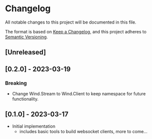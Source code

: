 # Changelog

All notable changes to this project will be documented in this file.

The format is based on [Keep a Changelog](https://keepachangelog.com/en/1.0.0/), and this project adheres to
[Semantic Versioning](https://semver.org/spec/v2.0.0.html).

## [Unreleased]

## [0.2.0] - 2023-03-19

### Breaking

- Change Wind.Stream to Wind.Client to keep namespace for future functionality.

## [0.1.0] - 2023-03-17

- Initial implementation
    - includes basic tools to build websocket clients, more to come...
